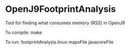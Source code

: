 # OpenJ9FootprintAnalysis
Tool for finding what consumes memory (RSS) in OpenJ9

To compile:
	make

To run:
	footprintAnalysis.linux mapsFile javacoreFile
